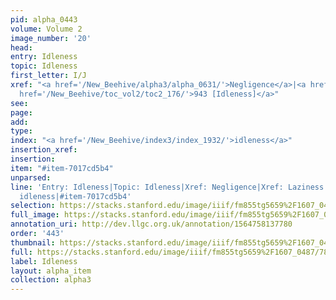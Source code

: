 ```yaml
---
pid: alpha_0443
volume: Volume 2
image_number: '20'
head: 
entry: Idleness
topic: Idleness
first_letter: I/J
xref: "<a href='/New_Beehive/alpha3/alpha_0631/'>Negligence</a>|<a href='/New_Beehive/alpha3/alpha_0521/'>Laziness</a>|<a
  href='/New_Beehive/toc_vol2/toc2_176/'>943 [Idleness]</a>"
see: 
page: 
add: 
type: 
index: "<a href='/New_Beehive/index3/index_1932/'>idleness</a>"
insertion_xref: 
insertion: 
item: "#item-7017cd5b4"
unparsed: 
line: 'Entry: Idleness|Topic: Idleness|Xref: Negligence|Xref: Laziness|Xref: 943 [Idleness]|Index:
  idleness|#item-7017cd5b4'
selection: https://stacks.stanford.edu/image/iiif/fm855tg5659%2F1607_0487/781,3731,2893,568/full/0/default.jpg
full_image: https://stacks.stanford.edu/image/iiif/fm855tg5659%2F1607_0487/full/full/0/default.jpg
annotation_uri: http://dev.llgc.org.uk/annotation/1564758137780
order: '443'
thumbnail: https://stacks.stanford.edu/image/iiif/fm855tg5659%2F1607_0487/781,3731,600,180/250,/0/default.jpg
full: https://stacks.stanford.edu/image/iiif/fm855tg5659%2F1607_0487/781,3731,2893,568/full/0/default.jpg
label: Idleness
layout: alpha_item
collection: alpha3
---
```

